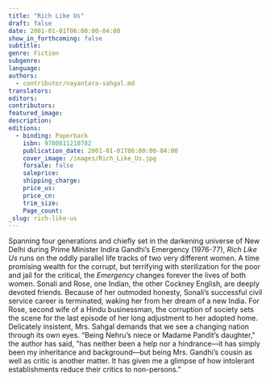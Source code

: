 ```yaml
---
title: "Rich Like Us"
draft: false
date: 2001-01-01T06:00:00-04:00
show_in_forthcoming: false
subtitle:
genre: Fiction
subgenre:
language:
authors:
  - contributor/nayantara-sahgal.md
translators:
editors:
contributors:
featured_image:
description:
editions:
  - binding: Paperback
    isbn: 9780811210782
    publication_date: 2001-01-01T06:00:00-04:00
    cover_image: /images/Rich_Like_Us.jpg
    forsale: false
    saleprice:
    shipping_charge:
    price_us:
    price_cn:
    trim_size:
    Page_count:
_slug: rich-like-us
---
```


Spanning four generations and chiefly set in the darkening universe of New Delhi during Prime Minister Indira Gandhi’s Emergency (1976-77), _Rich Like Us_ runs on the oddly parallel life tracks of two very different women. A time promising wealth for the corrupt, but terrifying with sterilization for the poor and jail for the critical, the _Emergency_ changes forever the lives of both women. Sonali and Rose, one Indian, the other Cockney English, are deeply devoted friends. Because of her outmoded honesty, Sonali’s successful civil service career is terminated, waking her from her dream of a new India. For Rose, second wife of a Hindu businessman, the corruption of society sets the scene for the last episode of her long adjustment to her adopted home. Delicately insistent, Mrs. Sahgal demands that we see a changing nation through its own eyes. “Being Nehru’s niece or Madame Pandit’s daughter," the author has said, "has neither been a help nor a hindrance––it has simply been my inheritance and background––but being Mrs. Gandhi’s cousin as well as critic is another matter. It has given me a glimpse of how intolerant establishments reduce their critics to non-persons."

